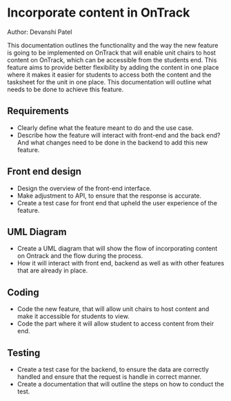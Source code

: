 # Incorporate content in OnTrack

Author: Devanshi Patel

This documentation outlines the functionality and the way the new feature is going to be implemented on OnTrack that will enable unit chairs to host content on OnTrack, which can be accessible from the students end.
This feature aims to provide better flexibility by adding the content in one place where it makes it easier for students to access both the content and the tasksheet for the unit in one place.
This documentation will outline what needs to be done to achieve this feature.

## Requirements

- Clearly define what the feature meant to do and the use case.
- Describe how the feature will interact with front-end and the back end? And what changes need to be done in the backend to add this new feature.

## Front end design

- Design the overview of the front-end interface.
- Make adjustment to API, to ensure that the response is accurate.
- Create a test case for front end that upheld the user experience of the feature.

## UML Diagram

- Create a UML diagram that will show the flow of incorporating content on Ontrack and the flow during the process.
- How it will interact with front end, backend as well as with other features that are already in place.

## Coding

- Code the new feature, that will allow unit chairs to host content and make it accessible for students to view.
- Code the part where it will allow student to access content from their end.

## Testing

- Create a test case for the backend, to ensure the data are correctly handled and ensure that the request is handle in correct manner.
- Create a documentation that will outline the steps on how to conduct the test.